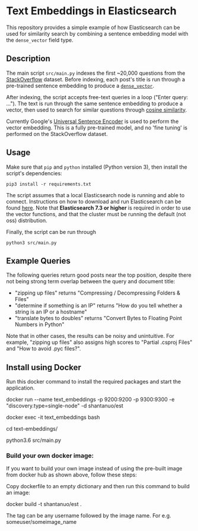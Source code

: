 # Text Embeddings in Elasticsearch

This repository provides a simple example of how Elasticsearch can be used for similarity
search by combining a sentence embedding model with the `dense_vector` field type.

## Description

The main script `src/main.py` indexes the first ~20,000 questions from the
[StackOverflow](https://github.com/elastic/rally-tracks/tree/master/so)
dataset. Before indexing, each post's title is run through a pre-trained sentence embedding to
produce a [`dense_vector`](https://www.elastic.co/guide/en/elasticsearch/reference/master/dense-vector.html).

After indexing, the script accepts free-text queries in a loop ("Enter query: ..."). The text is run
through the same sentence embedding to produce a vector, then used to search for similar questions
through [cosine similarity](https://www.elastic.co/guide/en/elasticsearch/reference/7.x/query-dsl-script-score-query.html#vector-functions).

Currently Google's [Universal Sentence Encoder](https://tfhub.dev/google/universal-sentence-encoder/2) is used
to perform the vector embedding. This is a fully pre-trained model, and no 'fine tuning' is performed
on the StackOverflow dataset.

## Usage

Make sure that `pip` and `python` installed (Python version 3), then install the script's dependencies:

```
pip3 install -r requirements.txt
```

The script assumes that a local Elasticsearch node is running and able to connect. Instructions on how
to download and run Elasticsearch can be found [here](https://www.elastic.co/downloads/elasticsearch).
Note that **Elasticsearch 7.3 or higher** is required in order to use the vector functions, and that
the cluster must be running the default (not oss) distribution.

Finally, the script can be run through

```
python3 src/main.py
```

## Example Queries

The following queries return good posts near the top position, despite there not being strong term
overlap between the query and document title:
- "zipping up files" returns "Compressing / Decompressing Folders & Files"
- "determine if something is an IP" returns "How do you tell whether a string is an IP or a hostname"
- "translate bytes to doubles" returns "Convert Bytes to Floating Point Numbers in Python"

Note that in other cases, the results can be noisy and unintuitive. For example, "zipping up files" also assigns high scores to "Partial .csproj Files" and "How to avoid .pyc files?".

## Install using Docker

Run this docker command to install the required packages and start the application.

docker run --name text_embeddings  -p 9200:9200 -p 9300:9300 -e "discovery.type=single-node"  -d shantanuo/est

docker exec -it text_embeddings bash

cd text-embeddings/

python3.6 src/main.py

### Build your own docker image:
If you want to build your own image instead of using the pre-built image from docker hub as shown above, follow these steps:

Copy dockerfile to an empty dictionary and then run this command to build an image:

 docker build -t shantanuo/est .

The tag can be any username followed by the image name. For e.g. someuser/someimage_name
